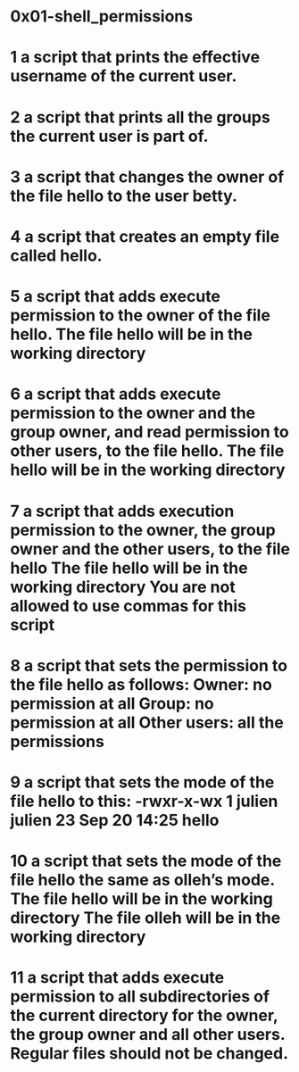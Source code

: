 # 0x01-shell_permissions
# 1 a script that prints the effective username of the current user.
# 2 a script that prints all the groups the current user is part of. 
# 3 a script that changes the owner of the file hello to the user betty.
# 4 a script that creates an empty file called hello.
# 5 a script that adds execute permission to the owner of the file hello. The file hello will be in the working directory
# 6 a script that adds execute permission to the owner and the group owner, and read permission to other users, to the file hello. The file hello will be in the working directory
# 7 a script that adds execution permission to the owner, the group owner and the other users, to the file hello The file hello will be in the working directory You are not allowed to use commas for this script
# 8 a script that sets the permission to the file hello as follows:  Owner: no permission at all Group: no permission at all Other users: all the permissions
# 9 a script that sets the mode of the file hello to this:  -rwxr-x-wx 1 julien julien 23 Sep 20 14:25 hello
# 10 a script that sets the mode of the file hello the same as olleh’s mode.  The file hello will be in the working directory The file olleh will be in the working directory
# 11 a script that adds execute permission to all subdirectories of the current directory for the owner, the group owner and all other users. Regular files should not be changed.
